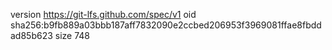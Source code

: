 version https://git-lfs.github.com/spec/v1
oid sha256:b9fb889a03bbb187aff7832090e2ccbed206953f3969081ffae8fbddad85b623
size 748
